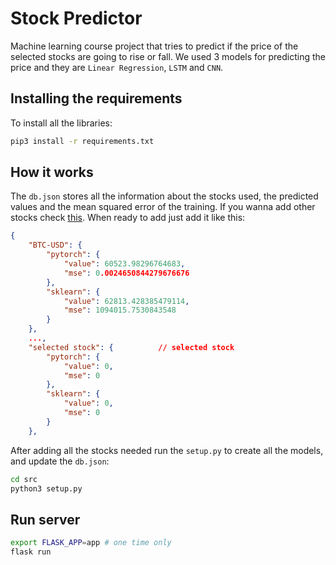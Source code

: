 # Stock Predictor
Machine learning course project that tries to predict if the price of the selected stocks are going to rise or fall. We used 3 models for predicting the price and they are `Linear Regression`, `LSTM` and `CNN`.

## Installing the requirements
To install all the libraries:
```bash
pip3 install -r requirements.txt
```
## How it works
The `db.json` stores all the information about the stocks used, the predicted values and the mean squared error of the training. If you wanna add other stocks check [this](https://github.com/ahnazary/Finance/blob/master/finance/src/database/valid_tickers.csv). When ready to add just add it like this:
```json
{
    "BTC-USD": {
        "pytorch": {
            "value": 60523.98296764683,
            "mse": 0.0024650844279676676
        },
        "sklearn": {
            "value": 62813.428385479114,
            "mse": 1094015.7530843548
        }
    },
    ...,
    "selected stock": {          // selected stock
        "pytorch": {
            "value": 0,
            "mse": 0
        },
        "sklearn": {
            "value": 0,
            "mse": 0
        }
    },
```
After adding all the stocks needed run the `setup.py` to create all the models, and update the `db.json`:
```bash
cd src
python3 setup.py
```
## Run server
```bash
export FLASK_APP=app # one time only
flask run
```